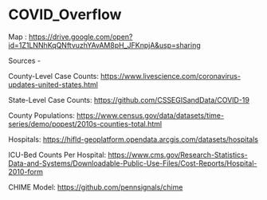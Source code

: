 # COVID_Overflow


Map : https://drive.google.com/open?id=1Z1LNNhKqQNftvuzhYAvAM8pH_JFKnpjA&usp=sharing


Sources - 

County-Level Case Counts:
https://www.livescience.com/coronavirus-updates-united-states.html

State-Level Case Counts:
https://github.com/CSSEGISandData/COVID-19

County Populations:
https://www.census.gov/data/datasets/time-series/demo/popest/2010s-counties-total.html

Hospitals:
https://hifld-geoplatform.opendata.arcgis.com/datasets/hospitals

ICU-Bed Counts Per Hospital:
https://www.cms.gov/Research-Statistics-Data-and-Systems/Downloadable-Public-Use-Files/Cost-Reports/Hospital-2010-form

CHIME Model:
https://github.com/pennsignals/chime
